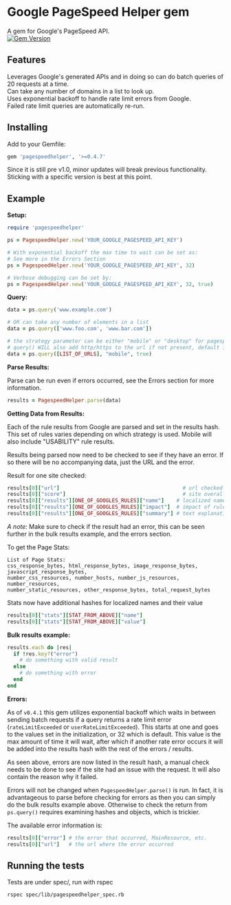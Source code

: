 # Google PageSpeed Helper gem

A gem for Google's PageSpeed API.<br />
[![Gem Version](https://badge.fury.io/rb/pagespeedhelper.svg)](https://badge.fury.io/rb/pagespeedhelper)

## Features
Leverages Google's generated APIs and in doing so can do batch queries of 20 requests at a time.<br />
Can take any number of domains in a list to look up.<br />
Uses exponential backoff to handle rate limit errors from Google.</br >
Failed rate limit queries are automatically re-run.<br />

## Installing

Add to your Gemfile:
```ruby
gem 'pagespeedhelper', '>=0.4.7'
```
Since it is still pre v1.0, minor updates will break previous functionality. Sticking with a specific version is best at this point.

## Example

**Setup:**
```ruby
require 'pagespeedhelper'

ps = PagespeedHelper.new('YOUR_GOOGLE_PAGESPEED_API_KEY')

# With exponential backoff the max time to wait can be set as:
# See more in the Errors Section
ps = PagespeedHelper.new('YOUR_GOOGLE_PAGESPEED_API_KEY', 32)

# Verbose debugging can be set by:
ps = PagespeedHelper.new('YOUR_GOOGLE_PAGESPEED_API_KEY', 32, true)
```


**Query:**
```ruby
data = ps.query('www.example.com')

# OR can take any number of elements in a list
data = ps.query(['www.foo.com', 'www.bar.com'])

# the strategy parameter can be either "mobile" or "desktop" for pagespeed, default is desktop
# query() WILL also add http/https to the url if not present, default is false which is http
data = ps.query([LIST_OF_URLS], "mobile", true)
```


**Parse Results:**

Parse can be run even if errors occurred, see the Errors section for more information.
```ruby
results = PagespeedHelper.parse(data)
```


**Getting Data from Results:**

Each of the rule results from Google are parsed and set in the results hash.<br />
This set of rules varies depending on which strategy is used. Mobile will also include "USABILITY" rule results.

Results being parsed now need to be checked to see if they have an error.
If so there will be no accompanying data, just the URL and the error.

Result for one site checked:
```ruby
results[0]["url"]                                        # url checked
results[0]["score"]                                      # site overall pagespeed score
results[0]["results"][ONE_OF_GOOGLES_RULES]["name"]    # localized name for printing
results[0]["results"][ONE_OF_GOOGLES_RULES]["impact"]  # impact of rule on pagespeed result
results[0]["results"][ONE_OF_GOOGLES_RULES]["summary"] # text explanation of rule result or what could be improved
```
*A note:* Make sure to check if the result had an error, this can be seen further in the bulk results example, and the errors section.

To get the Page Stats:<br />
```
List of Page Stats:
css_response_bytes, html_response_bytes, image_response_bytes, javascript_response_bytes,
number_css_resources, number_hosts, number_js_resources, number_resources,
number_static_resources, other_response_bytes, total_request_bytes
```

Stats now have additional hashes for localized names and their value
```ruby
results[0]["stats"][STAT_FROM_ABOVE]["name"]
results[0]["stats"][STAT_FROM_ABOVE]["value"]
```

**Bulk results example:**
```ruby
results.each do |res|
  if !res.key?("error")
    # do something with valid result
  else
    # do something with error
  end
end
```

**Errors:**

As of `v0.4.1` this gem utilizes exponential backoff which waits in between sending batch requests if a query returns a rate limit error (`rateLimitExceeded` or `userRateLimitExceeded`). This starts at one and goes to the values set in the initialization, or 32 which is default. This value is the max amount of time it will wait, after which if another rate error occurs it will be added into the results hash with the rest of the errors / results.

As seen above, errors are now listed in the result hash, a manual check needs to be done to see if the site had an issue with the request. It will also contain the reason why it failed.

Errors will not be changed when `PagespeedHelper.parse()` is run. In fact, it is advantageous to parse before checking for errors as then you can simply do the bulk results example above. Otherwise to check the return from `ps.query()` requires examining hashes and objects, which is trickier.

The available error information is:
```ruby
results[0]["error"] # the error that occurred, MainResource, etc.
results[0]["url"]   # the url where the error occurred
```

## Running the tests

Tests are under spec/, run with rspec
```
rspec spec/lib/pagespeedhelper_spec.rb
```
